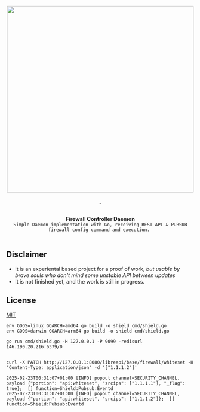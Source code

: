 <p align="center">
  <img width="500" src="https://user-images.githubusercontent.com/58973699/145937515-c8438450-4aa8-4653-88bf-f0a5e91e163d.png">  
</p>

<p align="center">
  <a href="LICENSE.md" target="_blank">
    <img src="https://badgen.net/badge/license/MIT/blue" alt="">
  </a>
  <a href="https://github.com/hnimminh/shield/releases" target="_blank">
    <img src="https://badgen.net/github/tag/hnimminh/shield" alt="">
  </a>
</p>

<p align="center">
  <br>
  <strong>Firewall Controller Daemon</strong>
  <br>
  <code>Simple Daemon implementation with Go, receiving REST API & PUBSUB firewall config command and execution. </code>
  <br><br>
</p>


## Disclaimer
* It is an experiental based project for a proof of work, *but usable by brave souls who don't mind some unstable API between updates*
* It is not finished yet, and the work is still in progress.
## License
[MIT](./LICENSE)


```
env GOOS=linux GOARCH=amd64 go build -o shield cmd/shield.go
env GOOS=darwin GOARCH=arm64 go build -o shield cmd/shield.go

go run cmd/shield.go -H 127.0.0.1 -P 9099 -redisurl 146.190.20.216:6379/0


curl -X PATCH http://127.0.0.1:8080/libreapi/base/firewall/whiteset -H "Content-Type: application/json" -d '["1.1.1.2"]'

2025-02-23T00:31:07+01:00 [INFO] popout channel=SECURITY_CHANNEL, payload {"portion": "api:whiteset", "srcips": ["1.1.1.1"], "_flag": true};  [] function=Shield:Pubsub:Eventd
2025-02-23T00:31:07+01:00 [INFO] popout channel=SECURITY_CHANNEL, payload {"portion": "api:whiteset", "srcips": ["1.1.1.2"]};  [] function=Shield:Pubsub:Eventd
```
